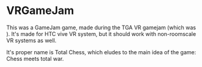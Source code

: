 # VRGameJam

This was a GameJam game, made during the TGA VR gamejam (which was ). It's made for HTC vive VR system, but it should work with non-roomscale VR systems as well.

It's proper name is Total Chess, which eludes to the main idea of the game: Chess meets total war.
